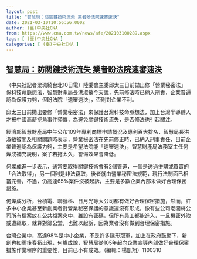 ```yaml
---
layout: post
title: "智慧局：防關鍵技術流失 業者盼法院速審速決"
date: 2021-03-10T10:56:56.000Z
author: (臺)中央社CNA
from: https://www.cna.com.tw/news/afe/202103100289.aspx
tags: [ (臺)中央社CNA ]
categories: [ (臺)中央社CNA ]
---
```

<!--1615373816000-->
[智慧局：防關鍵技術流失 業者盼法院速審速決](https://www.cna.com.tw/news/afe/202103100289.aspx)
------

<div>
<div></div><div class="paragraph"><p>（中央社記者梁珮綺台北10日電）陸委會主委邱太三日前拋出修「營業秘密法」保科技命脈想法，智慧財產局長洪淑敏今天說，先前修法時已納入刑責，企業普遍認為保護力夠，但盼法院「速審速決」，否則對企業不利。</p><p>邱太三日前拋出要修「營業秘密法」來保護台灣科技命脈想法，加上台灣半導體人才被中國高薪挖角事件頻傳，為避免關鍵技術流失，是否修法也引起關注。</p><p>經濟部智慧財產局中午公布109年專利商標申請概況及專利百大排名，智慧局長洪淑敏被問及相關問題時表示，營業秘密法在先前修正時，已納入刑事責任，目前企業普遍認為保護力夠，主要是希望法院能「速審速決」，智慧財產局法務室主任何燦成補充說明，案子若拖太久，警惕效果會降低。</p><p>何燦成進一步表示，通常要取得關鍵技術會有2個管道，一個是透過併購或買賣的「合法取得」，另一個則是非法竊取，後者就由營業秘密法規範，現行法制面已相當完善，不過，仍高達65%案件沒被起訴，主要是多數企業內部未做好合理保密措施。</p><p>何燦成分析，台積電、聯發科、日月光等大公司都有做好合理保密措施，然而，許多中小企業甚至新創業者對營業秘密保護的意識還沒有形成，像有些公司老闆將公司所有檔案放在公共檔案夾中，雖設有密碼，但所有員工都能進入，一旦機密外洩或遭竊取，就算對簿公堂，也難以起訴，因為業者沒有做到合理保密措施。</p><p>台灣企業中，高達98%是中小企業，不乏許多隱形冠軍，加上在政府鼓勵下，新創也如雨後春筍出現，何燦成說，智慧局從105年起向企業宣導內部做好合理保密措施作業程序的重要性，目前已小有成效。（編輯：楊凱翔）1100310</p></div>
</div>
